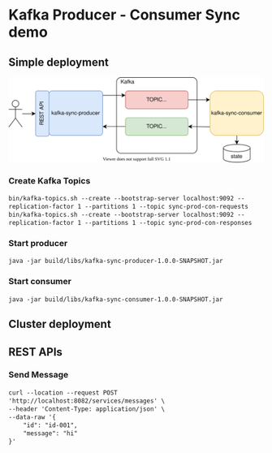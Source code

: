 # Kafka Producer - Consumer Sync demo

## Simple deployment
![kafka-sync-demo](kafka-sync-demo.svg)

### Create Kafka Topics
```
bin/kafka-topics.sh --create --bootstrap-server localhost:9092 --replication-factor 1 --partitions 1 --topic sync-prod-con-requests
bin/kafka-topics.sh --create --bootstrap-server localhost:9092 --replication-factor 1 --partitions 1 --topic sync-prod-con-responses
```

### Start producer 
```
java -jar build/libs/kafka-sync-producer-1.0.0-SNAPSHOT.jar
```

### Start consumer
```
java -jar build/libs/kafka-sync-consumer-1.0.0-SNAPSHOT.jar
```

## Cluster deployment

## REST APIs
### Send Message
```
curl --location --request POST 'http://localhost:8082/services/messages' \
--header 'Content-Type: application/json' \
--data-raw '{
    "id": "id-001",
    "message": "hi"
}'
```